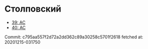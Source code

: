 # Столповский
- [39: AC](39.md)
- [40: AC](40.md)

Commit: c795aa557f2d72a2dd362c89a30258c5701f2618
 fetched at: 20201215-031750
